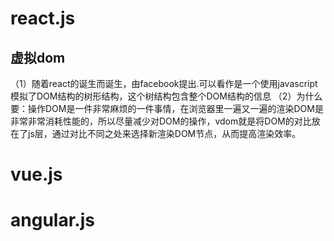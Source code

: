 
# react.js

## 虚拟dom

（1）随着react的诞生而诞生，由facebook提出.可以看作是一个使用javascript模拟了DOM结构的树形结构，这个树结构包含整个DOM结构的信息
（2）为什么要：操作DOM是一件非常麻烦的一件事情，在浏览器里一遍又一遍的渲染DOM是非常非常消耗性能的，所以尽量减少对DOM的操作，vdom就是将DOM的对比放在了js层，通过对比不同之处来选择新渲染DOM节点，从而提高渲染效率。

# vue.js

# angular.js
